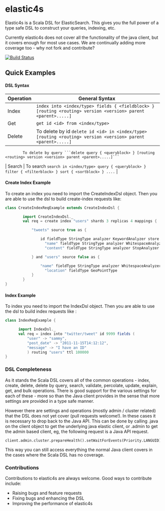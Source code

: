 elastic4s
=========

Elastic4s is a Scala DSL for ElasticSearch. This gives you the full power of a type safe DSL to construct your queries, indexing, etc.

Currently elastic4s does not cover all the functionality of the java client, but it covers enough for most use cases. We are continually adding more coverage too - why not fork and contribute?

[![Build Status](https://travis-ci.org/sksamuel/elastic4s.png)](https://travis-ci.org/sksamuel/elastic4s)


## Quick Examples

#### DSL Syntax

| Operation | General Syntax |
|-----------|----------------|
| Index | ```index into <index/type> fields { <fieldblock> } [routing <routing> version <version> parent <parent>.....]``` |
| Get | ```get id <id> from <index/type>``` |
| Delete |  To delete by id ```delete id <id> in <index/type> [routing <routing> version <version> parent <parent>.....]```
            To delete by query ```delete query { <queryblock> } [routing <routing> version <version> parent <parent>.....]```
| Search | To search ```search in <index/type> query { <queryblock> } filter { <filterblock> } sort { <sortblock> } ....``` |

#### Create Index Example

To create an index you need to import the CreateIndexDsl object. Then you are able to use the dsl to build create-index requests like:

```scala
class CreateIndexReqExample extends CreateIndexDsl {

        import CreateIndexDsl._
        val req = create index "users" shards 3 replicas 4 mappings {

            "tweets" source true as {

                id fieldType StringType analyzer KeywordAnalyzer store true and
                  "name" fieldType StringType analyzer WhitespaceAnalyzer and
                  "content" fieldType StringType analyzer StopAnalyzer

            } and "users" source false as {

                "name" fieldType StringType analyzer WhitespaceAnalyzer and
                  "location" fieldType GeoPointType
            }
        }
}
```

#### Index Example

To index you need to import the IndexDsl object. Then you are able to use the dsl to build index requests like :

```scala
class IndexReqExample {

      import IndexDsl._
      val req = index into "twitter/tweet" id 9999 fields (
          "user" -> "sammy",
          "post_date" -> "2011-11-15T14:12:12",
          "message" -> "I have an ID"
          ) routing "users" ttl 100000
}
```
### DSL Completeness

As it stands the Scala DSL covers all of the common operations - index, create, delete, delete by query, search, validate, percolate, update, explain, get, and bulk operations. There is good support for the various settings for each of these - more so than the Java client provides in the sense that more settings are provided in a type safe manner. 

However there are settings and operations (mostly admin / cluster related) that the DSL does not yet cover (pull requests welcome!). In these cases it is necessary to drop back to the Java API. This can be done by calling .java on the client object to get the underlying java elastic client, or .admin to get the admin based client, eg, the following request is a Java API request.

```
client.admin.cluster.prepareHealth().setWaitForEvents(Priority.LANGUID).setWaitForGreenStatus().execute().actionGet
```

This way you can still access everything the normal Java client covers in the cases where the Scala DSL has no coverage.

### Contributions
Contributions to elastic4s are always welcome. Good ways to contribute include:

* Raising bugs and feature requests
* Fixing bugs and enhancing the DSL
* Improving the performance of elastic4s